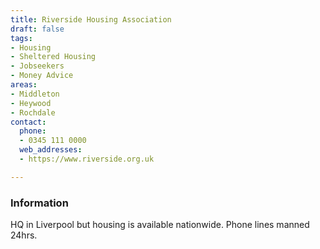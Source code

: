 ```yaml
---
title: Riverside Housing Association
draft: false
tags:
- Housing
- Sheltered Housing
- Jobseekers
- Money Advice
areas:
- Middleton
- Heywood
- Rochdale
contact:
  phone:
  - 0345 111 0000
  web_addresses:
  - https://www.riverside.org.uk

---
```


### Information
HQ in Liverpool but housing is available nationwide.
Phone lines manned 24hrs. 
